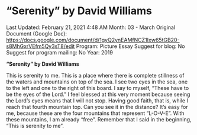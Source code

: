 # “Serenity” by David Williams

Last Updated: February 21, 2021 4:48 AM
Month: 03 - March
Original Document (Google Doc): https://docs.google.com/document/d/1gyQ2ynEAMfNCZ1Ixw65tGB20-s8MhGxrVEfm5Qy3sT8/edit
Program: Picture Essay
Suggest for blog: No
Suggest for program mailing: No
Year: 2019

**“Serenity” by David Williams**

This is serenity to me. This is a place where there is complete stillness of the waters and mountains on top of the sea. I see two eyes in the sea, one to the left and one to the right of this board. I say to myself, “These have to be the eyes of the Lord.” I feel blessed at this very moment because seeing the Lord’s eyes means that I will not stop. Having good faith, that is, while I reach that fourth mountain top. Can you see it in the distance? It’s easy for me, because these are the four mountains that represent “L-O-V-E”. With these mountains, I am already “free”. Remember that I said in the beginning, “This is serenity to me”.